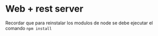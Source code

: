 # Web  + rest server

Recordar que para reinstalar los modulos de node se debe ejecutar el comando ```npm install```